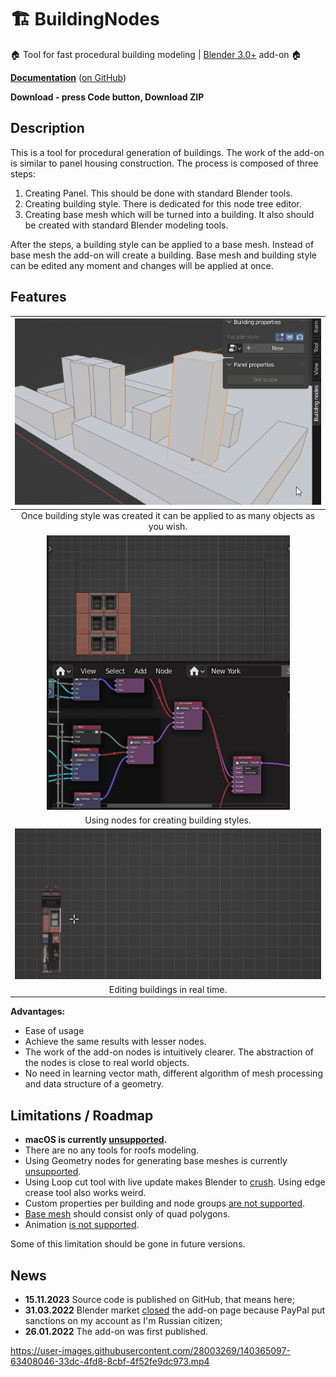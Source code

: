 # 🏗️ BuildingNodes

🏠 Tool for fast procedural building modeling | [Blender 3.0+](https://www.blender.org/) add-on 🏠

[**Documentation**](https://durman.github.io/BuildingNodesDocs/) ([on GitHub](https://github.com/Durman/BuildingNodesDocs))

**Download - press Code button, Download ZIP**

## Description

This is a tool for procedural generation of buildings. The work of the add-on
is similar to panel housing construction. The process is composed of three
steps:

1. Creating Panel. This should be done with standard Blender tools.
2. Creating building style. There is dedicated for this node tree editor.
3. Creating base mesh which will be turned into a building. It also should be 
   created with standard Blender modeling tools.

After the steps, a building style can be applied to a base mesh. Instead of
base mesh the add-on will create a building. Base mesh and building style can
be edited any moment and changes will be applied at once.

## Features
| ![figure](https://github.com/Durman/BuildingNodesDocs/blob/main/docs/images/Apply_style.gif) |
|:---:|
| Once building style was created it can be applied to as many objects as you wish. |
| ![figure](https://github.com/Durman/BuildingNodesDocs/blob/main/docs/images/Using_nodes.gif)|
| Using nodes for creating building styles. |
| ![figure](https://github.com/Durman/BuildingNodesDocs/blob/main/docs/images/Edit_facade.gif)|
| Editing buildings in real time. |

**Advantages:**
- Ease of usage
- Achieve the same results with lesser nodes.
- The work of the add-on nodes is intuitively clearer. The abstraction of the
  nodes is close to real world objects.
- No need in learning vector math, different algorithm of mesh processing and
  data structure of a geometry.

## Limitations / Roadmap

- **macOS is currently [unsupported](https://github.com/Durman/BuildingNodesDocs/issues/5).**
- There are no any tools for roofs modeling. 
- Using Geometry nodes for generating base meshes is currently [unsupported][1].
- Using Loop cut tool with live update makes Blender to [crush][2]. Using edge
  crease tool also works weird.
- Custom properties per building and node groups [are not supported][3].
- [Base mesh][4] should consist only of quad polygons.
- Animation [is not supported][1].

[1]: https://durman.github.io/BuildingNodesDocs/execution_system.html
[2]: https://developer.blender.org/T67093
[3]: https://durman.github.io/BuildingNodesDocs/execution_system.html#tree-editor
[4]: https://durman.github.io/BuildingNodesDocs/data_structure.html#base-geometry

Some of this limitation should be gone in future versions.

## News

- **15.11.2023** Source code is published on GitHub, that means here;
- **31.03.2022** Blender market [closed][5] the add-on page because PayPal put
  sanctions on my account as I'm Russian citizen;
- **26.01.2022** The add-on was first published.

[5]: https://user-images.githubusercontent.com/28003269/161481199-7e69af6b-c4ae-4f23-981c-aa563a7c7789.png

https://user-images.githubusercontent.com/28003269/140365097-63408046-33dc-4fd8-8cbf-4f52fe9dc973.mp4
